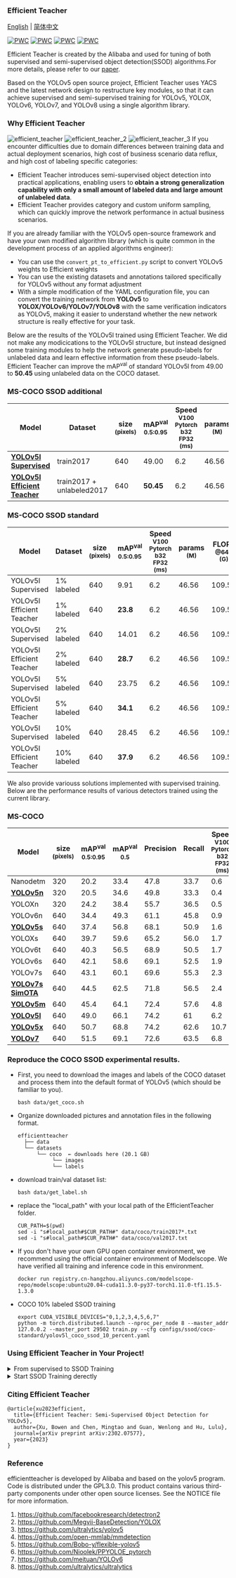 ### Efficient Teacher
[English](README.md) | [简体中文](README.zh-CN.md)

[![PWC](https://img.shields.io/endpoint.svg?url=https://paperswithcode.com/badge/efficient-teacher-semi-supervised-object/semi-supervised-object-detection-on-coco-10)](https://paperswithcode.com/sota/semi-supervised-object-detection-on-coco-10?p=efficient-teacher-semi-supervised-object)
[![PWC](https://img.shields.io/endpoint.svg?url=https://paperswithcode.com/badge/efficient-teacher-semi-supervised-object/semi-supervised-object-detection-on-coco-2)](https://paperswithcode.com/sota/semi-supervised-object-detection-on-coco-2?p=efficient-teacher-semi-supervised-object)
[![PWC](https://img.shields.io/endpoint.svg?url=https://paperswithcode.com/badge/efficient-teacher-semi-supervised-object/semi-supervised-object-detection-on-coco-5)](https://paperswithcode.com/sota/semi-supervised-object-detection-on-coco-5?p=efficient-teacher-semi-supervised-object)
[![PWC](https://img.shields.io/endpoint.svg?url=https://paperswithcode.com/badge/efficient-teacher-semi-supervised-object/semi-supervised-object-detection-on-coco-1)](https://paperswithcode.com/sota/semi-supervised-object-detection-on-coco-1?p=efficient-teacher-semi-supervised-object)

Efficient Teacher is created by the Alibaba and used for tuning of both supervised and semi-supervised object detection(SSOD) algorithms.For more details, please refer to our [paper](https://arxiv.org/abs/2302.07577).

Based on the YOLOv5 open source project, Efficient Teacher uses YACS and the latest network design to restructure key modules, so that it can achieve supervised and semi-supervised training for YOLOv5, YOLOX, YOLOv6, YOLOv7, and YOLOv8 using a single algorithm library.
### Why Efficient Teacher
<!-- <img src="assets/efficient_teacher.png" width='600' height='300' align=center> -->

![efficient_teacher](assets/efficient_teacher.jpg)
![efficient_teacher_2](assets/efficient_teacher_2.jpg)
![efficient_teacher_3](assets/efficient_teacher_3.jpg)
If you encounter difficulties due to domain differences between training data and actual deployment scenarios, high cost of business scenario data reflux, and high cost of labeling specific categories:
- Efficient Teacher introduces semi-supervised object detection into practical applications, enabling users to **obtain a strong generalization capability with only a small amount of labeled data and large amount of unlabeled data**.
- Efficient Teacher provides category and custom uniform sampling, which can quickly improve the network performance in actual business scenarios.

<!-- If you are a heavy user of YOLOv5: -->
If you are already familiar with the YOLOv5 open-source framework and have your own modified algorithm library (which is quite common in the development process of an applied algorithms engineer):

- You can use the ```convert_pt_to_efficient.py``` script to convert YOLOv5 weights to Efficient weights
- You can use the existing datasets and annotations tailored specifically for YOLOv5 without any format adjustment
- With a simple modification of the YAML configuration file, you can convert the training network from **YOLOv5** to **YOLOX/YOLOv6/YOLOv7/YOLOv8** with the same verification indicators as YOLOv5, making it easier to understand whether the new network structure is really effective for your task.

Below are the results of the YOLOv5l trained using Efficient Teacher. We did not make any modicications to the YOLOv5l structure, but instead designed some training modules to help the network generate pseudo-labels for unlabeled data and learn effective information from these pseudo-labels. Efficient Teacher can improve the mAP<sup>val</sup> of standard YOLOv5l from 49.00 to **50.45** using unlabeled data on the COCO dataset.

### MS-COCO SSOD additional
|Model |Dataset|size<br><sup>(pixels)|mAP<sup>val<br>0.5:0.95 |Speed<br><sup>V100<br>Pytorch<br>b32<br>FP32<br>(ms)|params<br><sup>(M) |FLOPs<br><sup>@640 (G)
|---  |---    |---                  |---  |---    |---    |---   
|[**YOLOv5l<br>Supervised**]()|train2017|640 | 49.00  |6.2    |46.56    |109.59
|[**YOLOv5l<br>Efficient Teacher**](https://github.com/AlibabaResearch/efficientteacher/releases/download/1.0/efficient-yolov5l-ssod.pt)   |train2017 + unlabeled2017|640 | **50.45**  |6.2    |46.56    |109.59
  
### MS-COCO SSOD standard
|Model |Dataset|size<br><sup>(pixels)|mAP<sup>val<br>0.5:0.95 |Speed<br><sup>V100<br>Pytorch<br>b32<br>FP32<br>(ms)|params<br><sup>(M) |FLOPs<br><sup>@640 (G)
|---  |---    |---                  |---  |---    |---    |---   
|YOLOv5l<br>Supervised|1% labeled|640 | 9.91  |6.2    |46.56    |109.59
|YOLOv5l<br>Efficient Teacher   |1% labeled|640 | **23.8**  |6.2    |46.56    |109.59
|YOLOv5l<br>Supervised|2% labeled|640 | 14.01  |6.2    |46.56    |109.59
|YOLOv5l<br>Efficient Teacher|2% labeled|640 | **28.7**  |6.2    |46.56    |109.59
|YOLOv5l<br>Supervised|5% labeled|640 | 23.75  |6.2    |46.56    |109.59
|YOLOv5l<br>Efficient Teacher|5% labeled|640 | **34.1**  |6.2    |46.56    |109.59
|YOLOv5l<br>Supervised|10% labeled|640 | 28.45  |6.2    |46.56    |109.59
|YOLOv5l<br>Efficient Teacher|10% labeled|640 | **37.9**  |6.2    |46.56    |109.59

We also provide variouss solutions implemented with supervised training. Below are the performance results of various detectors trained using the current library.

### MS-COCO
|Model |size<br><sup>(pixels) |mAP<sup>val<br>0.5:0.95 |mAP<sup>val<br>0.5 |Precision<br><sup><br> |Recall<br><sup><br>|Speed<br><sup>V100<br>Pytorch<br>b32<br>FP32<br>(ms) |params<br><sup>(M) |FLOPs<br><sup>@640 (G)
|---                    |---  |---    |---    |---    |---    |---    |---    |---
|Nanodetm      |320  |20.2   |33.4   |47.8     |33.7    |0.6    |0.9593    | 0.730
|[**YOLOv5n**]((https://github.com/AlibabaResearch/efficientteacher/releases/download/1.0/efficient-yolov5n.pt))      |320  |20.5   |34.6   |49.8     |33.3    |0.4    |1.87    | 1.12
|YOLOXn  |320  |24.2   |38.4   |55.7     |36.5   |0.5    |2.02    | 1.39
|YOLOv6n |640  |34.4   |49.3   |61.1     |45.8    |0.9   |4.34    |11.26
|[**YOLOv5s**](https://github.com/AlibabaResearch/efficientteacher/releases/download/1.0/efficient-yolov5s.pt)      |640  |37.4   |56.8   |68.1     |50.9    |1.6    |7.2    |16.5
|YOLOXs      |640  |39.7   |59.6   |65.2     |56.0    |1.7    |8.04    |21.42
|YOLOv6t |640  |40.3   |56.5   |68.9     |50.5    |1.7    |9.72    |25.11
|YOLOv6s |640  |42.1   |58.6   |69.1     |52.5    |1.9    |17.22    |44.25
|YOLOv7s |640  |43.1   |60.1   |69.6     |55.3    |2.3    |8.66    |23.69
|[**YOLOv7s SimOTA**](https://github.com/AlibabaResearch/efficientteacher/releases/download/1.0/efficient-yolov7s-simota.pt)      |640  |44.5   |62.5   |71.8     |56.5    |2.4    |9.47    |28.48
|[**YOLOv5m**](https://github.com/AlibabaResearch/efficientteacher/releases/download/1.0/efficient-yolov5m.pt) | 640|45.4|64.1|72.4|57.6|4.8|21.17|48.97
|[**YOLOv5l**](https://github.com/AlibabaResearch/efficientteacher/releases/download/1.0/efficient-yolov5l.pt)      |640  |49.0   |66.1   |74.2     |61    |6.2    |46.56    |109.59
|[**YOLOv5x**](https://github.com/AlibabaResearch/efficientteacher/releases/download/1.0/efficient-yolov5x.pt)      |640  |50.7   |68.8   |74.2     |62.6    |10.7    |86.71    |205.67
|[**YOLOv7**](https://github.com/AlibabaResearch/efficientteacher/releases/download/1.0/efficient-yolov7.pt)      |640  |51.5   |69.1   |72.6     |63.5    |6.8    |37.62    |106.47



### Reproduce the COCO SSOD experimental results.
- First, you need to download the images and labels of the COCO dataset and process them into the default format of YOLOv5 (which should be familiar to you).
  ```
  bash data/get_coco.sh
  ```
- Organize downloaded pictures and annotation files in the following format.
  ```
  efficientteacher
    ├── data
    └── datasets
        └── coco  ← downloads here (20.1 GB)
             └── images
             └── labels
  ```
- download train/val dataset list:
  ```
  bash data/get_label.sh
  ```
- replace the "local_path" with your local path of the EfficientTeacher folder.
  ```
  CUR_PATH=$(pwd)
  sed -i "s#local_path#$CUR_PATH#" data/coco/train2017*.txt
  sed -i "s#local_path#$CUR_PATH#" data/coco/val2017.txt
  ```
- If you don't have your own GPU open container environment, we recommend using the official container environment of Modelscope. We have verified all training and inference code in this environment.
  ```
  docker run registry.cn-hangzhou.aliyuncs.com/modelscope-repo/modelscope:ubuntu20.04-cuda11.3.0-py37-torch1.11.0-tf1.15.5-1.3.0
  ```


- COCO 10% labeled SSOD training
  ```
  export CUDA_VISIBLE_DEVICES="0,1,2,3,4,5,6,7"
  python -m torch.distributed.launch --nproc_per_node 8 --master_addr 127.0.0.2 --master_port 29502 train.py --cfg configs/ssod/coco-standard/yolov5l_coco_ssod_10_percent.yaml 
  ```

### Using Efficient Teacher in Your Project!
<details>
<summary>From supervised to SSOD Training</summary>

Before we proceed with semi-supervised training, we need you to convert your own model trained with the YOLOv5 open source framework into a format that we can recognize. If you are using version 6.0 or later, the process is very fast and can be completed in five minutes: 

1. Convert Model
- First, you need to write a yaml file. You can directly modify the file ```configs/custom/yolov5l_custom.yaml```. If your model is yolov5l, then you only need to modify the nc in Dataset to the number of your detection classes and then modify the names. If your model is other depth and width configurations, then modify the depth_multiple and width_multiple to the corresponding configurations. 
- After having this yaml file, go to the scripts folder to modify the ```convert_pt_to_efficient.py```, fill in your business model pt, yaml, and the exported pt file.
- OK, you have already converted your pt file into a version that our algorithm library can recognize. Don't worry, if you need to export the model to onnx or export it back to your own YOLOv5 algorithm library, we also provide corresponding scripts.

2. Validation 

- This step is to verify that the converted model still maintains the corresponding accuracy and recall on your validation set, so we hope you use the following script to verify the current model again, so that you also have a semi-supervised object detection baseline, in order to confirm that Efficient Teacher really works on your dataset.

- modify the ```val: data/custom_val.txt``` in ```yolov5l_custom.yaml``` into your own validation set path, then run the following code: 
  ```
  python val.py --cfg configs/sup/custom/yolov5l_custom.yaml --weights efficient-yolov5l.pt 
  ```
- if you modify the file read path, you will need to add the corresponding modifications in the utils/dataloader.py file, just like you did when you modified the code for YOLOv5.

3. Supervised Training(Optional)
- modify the ```train: data/custom_train.txt``` in ```yolov5l_custom.yaml```, and then enter the following script.
   ```
   export CUDA_VISIBLE_DEVICES="0,1,2,3,4,5,6,7"
   python -m torch.distributed.launch --nproc_per_node 8 --master_addr 127.0.0.2 --master_port 29502 train.py --cfg configs/sup/custom/yolov5l_custom.yaml 
   ```

4. SSOD Training
- modify the ```train: data/custom_train.txt``` in ```yolov5l_custom.yaml```, creat an unlabeled data image list using following command:
  ```
  find <unlabel_path> -name "*.jpg" >> unlabel.txt
  ```
- change the ```target: data_custom_target.txt```  to ```target:unlabel.txt``` in ```yolov5l_custom.yaml```, and psate the following config into ```yolov5l_custom.yaml```:
  ```
  SSOD:
    train_domain: True
    nms_conf_thres: 0.1
    nms_iou_thres: 0.65
    teacher_loss_weight: 1.0
    cls_loss_weight: 0.3
    box_loss_weight: 0.05
    obj_loss_weight: 0.7
    loss_type: 'ComputeStudentMatchLoss'
    ignore_thres_low: 0.1
    ignore_thres_high: 0.6
    uncertain_aug: True
    use_ota: False
    multi_label: False
    ignore_obj: False
    pseudo_label_with_obj: True
    pseudo_label_with_bbox: True
    pseudo_label_with_cls: False
    with_da_loss: False
    da_loss_weights: 0.01
    epoch_adaptor: True
    resample_high_percent: 0.25
    resample_low_percent: 0.99
    ema_rate: 0.999
    cosine_ema: True
    imitate_teacher: False
    ssod_hyp:
      with_gt: False
      mosaic: 1.0
      cutout: 0.5
      autoaugment: 0.5
      scale: 0.8
      degrees: 0.0
      shear: 0.0
  ```
- you have now completed a re-write yaml file for a SSOD training, enter the following script:
   ```
   export CUDA_VISIBLE_DEVICES="0,1,2,3,4,5,6,7"
   python -m torch.distributed.launch --nproc_per_node 8 --master_addr 127.0.0.2 --master_port 29502 train.py --cfg configs/sup/custom/yolov5l_custom.yaml 
   ```

</details>

<details>
<summary>Start SSOD Training derectly</summary>
We have verified the Efficient Teacher in many actual projects, so we do not recommend directly starting semi-supervised object detection, since the score threshold for generating pseudo labels and the NMS threshold are directly related to the detection task. The COCO version hyper-parameters provided by us may not necessarily be suitable for your specific project. For example, if you are conducting single-class detection, then we suggest that the NMS threshold during pseudo label generation be reduced as much as possible, so that a large number of overlapping pseudo labels will not be generated.

1. Edit your semi-supervised training task according to ```configs/ssod/custom/yolov5l_custom_ssod.yaml```, where the ```train/val/test``` in the Dataset should be filled in according to your project's original txt, and the target needs you to index an unlabeled dataset that you expect. We suggest using the images of the COCO train dataset, and a unlabeled dataset can be generated by entering ```"find img_dir -name "*.jpg" >> target_img.txt"```.

2. rewrite ```nc``` and ```names``` in yaml according to your individual tasks.
3. train SSOD model from scratch, the default setting is to first conduct a 220-epoch burn-in training, and then enter the SSOD training, which has been introduced in our paper.
   ```
   export CUDA_VISIBLE_DEVICES="0,1,2,3,4,5,6,7"
   python -m torch.distributed.launch --nproc_per_node 8 --master_addr 127.0.0.2 --master_port 29502 train.py --cfg configs/ssod/custom/yolov5l_custom_ssod.yaml 
   ```

4. validation SSOD model
   ```
   python val.py --cfg configs/ssod/custom/yolov5l_custom_ssod.yaml --weights ssod-yolov5l.pt  --val-ssod
   ```

</details>




### Citing Efficient Teacher
```
@article{xu2023efficient,
  title={Efficient Teacher: Semi-Supervised Object Detection for YOLOv5},
  author={Xu, Bowen and Chen, Mingtao and Guan, Wenlong and Hu, Lulu},
  journal={arXiv preprint arXiv:2302.07577},
  year={2023}
}
```

### Reference
 efficientteacher is developed by Alibaba and based on the yolov5 program.  Code is distributed under the GPL3.0.
 This product contains various third-party components under other open source licenses. See the NOTICE file for more information.
1. https://github.com/facebookresearch/detectron2
2. https://github.com/Megvii-BaseDetection/YOLOX
3. https://github.com/ultralytics/yolov5
4. https://github.com/open-mmlab/mmdetection
5. https://github.com/Bobo-y/flexible-yolov5
6. https://github.com/Nioolek/PPYOLOE_pytorch
7. https://github.com/meituan/YOLOv6
8. https://github.com/ultralytics/ultralytics
